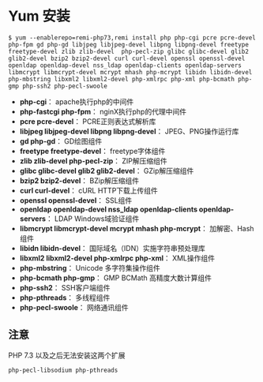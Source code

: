 # Yum 安装

```
$ yum --enablerepo=remi-php73,remi install php php-cgi pcre pcre-devel php-fpm gd php-gd libjpeg libjpeg-devel libpng libpng-devel freetype freetype-devel zlib zlib-devel  php-pecl-zip glibc glibc-devel glib2 glib2-devel bzip2 bzip2-devel curl curl-devel openssl openssl-devel openldap openldap-devel nss_ldap openldap-clients openldap-servers libmcrypt libmcrypt-devel mcrypt mhash php-mcrypt libidn libidn-devel php-mbstring libxml2 libxml2-devel php-xmlrpc php-xml php-bcmath php-gmp php-ssh2 php-pecl-swoole

```
- **php-cgi**：
apache执行php的中间件
- **php-fastcgi php-fpm**：
nginX执行php的代理中间件
- **pcre pcre-devel**：
PCRE正则表达式解析库
- **libjpeg libjpeg-devel libpng libpng-devel**：
JPEG、PNG操作运行库
- **gd php-gd**：
GD绘图组件
- **freetype freetype-devel**：
freetype字体组件
- **zlib zlib-devel php-pecl-zip**：
ZIP解压缩组件
- **glibc glibc-devel glib2 glib2-devel**：
GZip解压缩组件
- **bzip2 bzip2-devel**：
BZip解压缩组件
- **curl curl-devel**：
cURL HTTP下载上传组件
- **openssl openssl-devel**：
SSL组件
- **openldap openldap-devel nss_ldap openldap-clients openldap-servers**：
LDAP Windows域验证组件
- **libmcrypt libmcrypt-devel mcrypt mhash php-mcrypt**：
加解密、Hash组件
- **libidn libidn-devel**：
国际域名（IDN）实施字符串预处理库
- **libxml2 libxml2-devel php-xmlrpc php-xml**：
XML操作组件
- **php-mbstring**：
Unicode 多字符集操作组件
- **php-bcmath php-gmp**：
GMP BCMath 高精度大数计算组件
- **php-ssh2**：
SSH客户端组件
- **php-pthreads**：
多线程组件
- **php-pecl-swoole**：
网络通讯组件

## 注意

PHP 7.3 以及之后无法安装这两个扩展

```
php-pecl-libsodium php-pthreads
```
